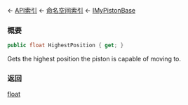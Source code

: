 ← [API索引](Api-Index) ← [命名空间索引](Namespace-Index) ← [IMyPistonBase](Sandbox.ModAPI.Ingame.IMyPistonBase)

### 概要

```csharp
public float HighestPosition { get; }
```

Gets the highest position the piston is capable of moving to.

### 返回

[float](https://docs.microsoft.com/en-us/dotnet/api/System.Single?view=netframework-4.6)

